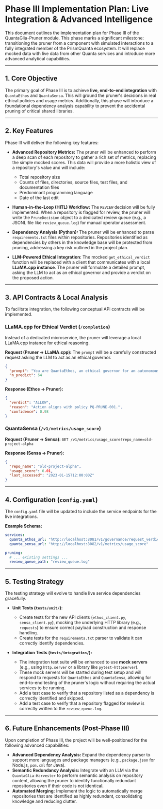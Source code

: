 # Phase III Implementation Plan: Live Integration & Advanced Intelligence

This document outlines the implementation plan for Phase III of the QuantaGlia-Pruner module. This phase marks a significant milestone: transitioning the pruner from a component with simulated interactions to a fully integrated member of the PrismQuanta ecosystem. It will replace mocked data with live data from other Quanta services and introduce more advanced analytical capabilities.

---

## 1. Core Objective

The primary goal of Phase III is to achieve **live, end-to-end integration** with `QuantaEthos` and `QuantaSensa`. This will ground the pruner's decisions in real ethical policies and usage metrics. Additionally, this phase will introduce a foundational dependency analysis capability to prevent the accidental pruning of critical shared libraries.

---

## 2. Key Features

Phase III will deliver the following key features:


-   **Advanced Repository Metrics:** The pruner will be enhanced to perform a deep scan of each repository to gather a rich set of metrics, replacing the simple mocked scores. This data will provide a more holistic view of a repository's value and will include:
    -   Total repository size
    -   Counts of files, directories, source files, test files, and documentation files
    -   Predominant programming language
    -   Date of the last edit

-   **Human-in-the-Loop (HITL) Workflow:** The `REVIEW` decision will be fully implemented. When a repository is flagged for review, the pruner will write the `PruneDecision` object to a dedicated review queue (e.g., a JSONL file like `review_queue.log`) for manual operator assessment.

-   **Dependency Analysis (Python):** The pruner will be enhanced to parse `requirements.txt` files within repositories. Repositories identified as dependencies by others in the knowledge base will be protected from pruning, addressing a key risk outlined in the project plan.

-   **LLM-Powered Ethical Integration:** The mocked `get_ethical_verdict` function will be replaced with a client that communicates with a local **LLaMA.cpp instance**. The pruner will formulate a detailed prompt, asking the LLM to act as an ethical governor and provide a verdict on the proposed action.

---

## 3. API Contracts & Local Analysis

To facilitate integration, the following conceptual API contracts will be implemented.

### LLaMA.cpp for Ethical Verdict (`/completion`)

Instead of a dedicated microservice, the pruner will leverage a local LLaMA.cpp instance for ethical reasoning.

**Request (Pruner -> LLaMA.cpp):**
The `prompt` will be a carefully constructed request asking the LLM to act as an ethical governor.
```json
{
  "prompt": "You are QuantaEthos, an ethical governor for an autonomous software system. Your role is to approve or deny actions based on system safety and knowledge preservation. A sub-module, QuantaGlia-Pruner, proposes the following action:\n\n- **Action:** DELETE\n- **Target:** 'old-project-alpha'\n- **Justification:** 'Score (0.92) meets or exceeds DELETE threshold (0.9)'\n- **Metrics:**\n  - Repository Size: 15.2 MB\n  - Total Files: 150 (Source: 80, Tests: 40, Docs: 10)\n  - Language: Python\n  - Last Edit: 450 days ago\n\nBased on this information, is the proposed action safe and reasonable? Respond with only 'VERDICT: ALLOW' or 'VERDICT: DENY' followed by a brief reason.",
  "n_predict": 64
}
```

**Response (Ethos -> Pruner):**
```json
{
  "verdict": "ALLOW",
  "reason": "Action aligns with policy PQ-PRUNE-001.",
  "confidence": 0.98
}
```

### QuantaSensa (`/v1/metrics/usage_score`)

**Request (Pruner -> Sensa):**
`GET /v1/metrics/usage_score?repo_name=old-project-alpha`

**Response (Sensa -> Pruner):**
```json
{
  "repo_name": "old-project-alpha",
  "usage_score": 0.01,
  "last_accessed": "2023-01-15T12:00:00Z"
}
```

---

## 4. Configuration (`config.yaml`)

The `config.yaml` file will be updated to include the service endpoints for the live integrations.

**Example Schema:**
```yaml
services:
  quanta_ethos_url: "http://localhost:8081/v1/governance/request_verdict"
  quanta_sensa_url: "http://localhost:8082/v1/metrics/usage_score"

pruning:
  # ... existing settings ...
  review_queue_path: "review_queue.log"
```

---

## 5. Testing Strategy

The testing strategy will evolve to handle live service dependencies gracefully.

-   **Unit Tests (`tests/unit/`):**
    -   Create tests for the new API clients (`ethos_client.py`, `sensa_client.py`), mocking the underlying HTTP library (e.g., `requests`) to ensure correct payload construction and response handling.
    -   Create tests for the `requirements.txt` parser to validate it can correctly identify dependencies.

-   **Integration Tests (`tests/integration/`):**
    -   The integration test suite will be enhanced to use **mock servers** (e.g., using `http.server` or a library like `pytest-httpserver`).
    -   These mock servers will be started during test setup and will respond to requests for `QuantaEthos` and `QuantaSensa`, allowing for end-to-end testing of the pruner's logic without requiring the actual services to be running.
    -   Add a test case to verify that a repository listed as a dependency is correctly identified and skipped.
    -   Add a test case to verify that a repository flagged for review is correctly written to the `review_queue.log`.

---

## 6. Future Enhancements (Post-Phase III)

Upon completion of Phase III, the project will be well-positioned for the following advanced capabilities:

-   **Advanced Dependency Analysis:** Expand the dependency parser to support more languages and package managers (e.g., `package.json` for Node.js, `pom.xml` for Java).
-   **Semantic Redundancy Analysis:** Integrate with an LLM via the `QuantaGlia-Harvester` to perform semantic analysis on repository content, allowing the pruner to identify functionally redundant repositories even if their code is not identical.
-   **Automated Merging:** Implement the logic to automatically merge repositories that are identified as highly redundant, consolidating knowledge and reducing clutter.